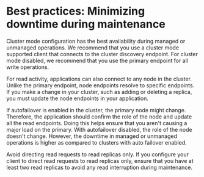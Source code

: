 # Best practices: Minimizing downtime during maintenance<a name="BestPractices.MinimizeDowntime"></a>

Cluster mode configuration has the best availability during managed or unmanaged operations\. We recommend that you use a cluster mode supported client that connects to the cluster discovery endpoint\. For cluster mode disabled, we recommend that you use the primary endpoint for all write operations\. 

For read activity, applications can also connect to any node in the cluster\. Unlike the primary endpoint, node endpoints resolve to specific endpoints\. If you make a change in your cluster, such as adding or deleting a replica, you must update the node endpoints in your application\. 

If autofailover is enabled in the cluster, the primary node might change\. Therefore, the application should confirm the role of the node and update all the read endpoints\. Doing this helps ensure that you aren't causing a major load on the primary\. With autofailover disabled, the role of the node doesn't change\. However, the downtime in managed or unmanaged operations is higher as compared to clusters with auto failover enabled\.

 Avoid directing read requests to read replicas only\. If you configure your client to direct read requests to read replicas only, ensure that you have at least two read replicas to avoid any read interruption during maintenance\. 